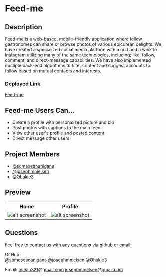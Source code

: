 # Feed-me

## Description
Feed-me is a web-based, mobile-friendly application where fellow gastronomes can share or browse photos of various epicurean delights. We have created a specialized social media platform with a nod and a wink to Instagram utilizing many of the same technologies, including; like, follow, comment, and direct-message capabilities. We have also implemented multiple back-end algorithms to filter content and suggest accounts to follow based on mutual contacts and interests.

### Deployed Link
[Feed-me](https://mighty-mesa-72754.herokuapp.com/)

## Feed-me Users Can...
- Create a profile with personalized picture and bio
- Post photos with captions to the main feed
- View other user's profile and posted content
- Direct message other users

## Project Members

- [@someseananigans](https://github.com/someseananigans)
- [@josephmnielsen](https://github.com/josephmnielsen)
- [@Ohskie3](https://github.com/Ohskie3)

## Preview

Home                                         |  Profile
:-------------------------------------------:|:-------------------------------------------:
![alt screenshot]()  |  ![alt screenshot]()

## Questions

Feel free to contact us with any questions via github or email:

GitHub:  
[@someseananigans](https://github.com/someseananigans)
[@josephmnielsen](https://github.com/josephmnielsen)
[@Ohskie3](https://github.com/Ohskie3)

Email: 
[nsean321@gmail.com](nsean321@gmail.com)
[josephmnielsen@gmail.com](josephmnielsen@gmail.com)
